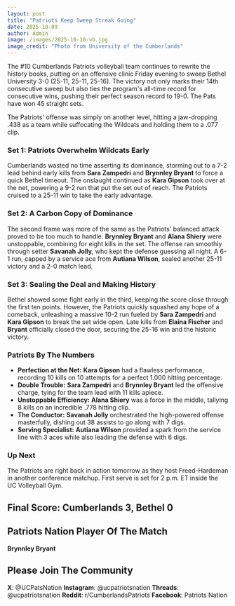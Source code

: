 ```yaml
---
layout: post
title: "Patriots Keep Sweep Streak Going"
date: 2025-10-09
author: Admin
image: /images/2025-10-10-vb.jpg
image_credit: "Photo from University of the Cumberlands"
---
```


The #10 Cumberlands Patriots volleyball team continues to rewrite the history books, putting on an offensive clinic Friday evening to sweep Bethel University 3-0 (25-11, 25-11, 25-16). The victory not only marks their 14th consecutive sweep but also ties the program's all-time record for consecutive wins, pushing their perfect season record to 19-0. The Pats have won 45 straight sets.

The Patriots' offense was simply on another level, hitting a jaw-dropping .438 as a team while suffocating the Wildcats and holding them to a .077 clip.

### Set 1: Patriots Overwhelm Wildcats Early

Cumberlands wasted no time asserting its dominance, storming out to a 7-2 lead behind early kills from **Sara Zampedri** and **Brynnley Bryant** to force a quick Bethel timeout. The onslaught continued as **Kara Gipson** took over at the net, powering a 9-2 run that put the set out of reach. The Patriots cruised to a 25-11 win to take the early advantage.

### Set 2: A Carbon Copy of Dominance

The second frame was more of the same as the Patriots' balanced attack proved to be too much to handle. **Brynnley Bryant** and **Alana Shiery** were unstoppable, combining for eight kills in the set. The offense ran smoothly through setter **Savanah Jolly**, who kept the defense guessing all night. A 6-1 run, capped by a service ace from **Autiana Wilson**, sealed another 25-11 victory and a 2-0 match lead.

### Set 3: Sealing the Deal and Making History

Bethel showed some fight early in the third, keeping the score close through the first ten points. However, the Patriots quickly squashed any hope of a comeback, unleashing a massive 10-2 run fueled by **Sara Zampedri** and **Kara Gipson** to break the set wide open. Late kills from **Elaina Fischer** and **Bryant** officially closed the door, securing the 25-16 win and the historic victory.

### Patriots By The Numbers

*   **Perfection at the Net:** **Kara Gipson** had a flawless performance, recording 10 kills on 10 attempts for a perfect 1.000 hitting percentage.
*   **Double Trouble:** **Sara Zampedri** and **Brynnley Bryant** led the offensive charge, tying for the team lead with 11 kills apiece.
*   **Unstoppable Efficiency:** **Alana Shiery** was a force in the middle, tallying 8 kills on an incredible .778 hitting clip.
*   **The Conductor:** **Savanah Jolly** orchestrated the high-powered offense masterfully, dishing out 38 assists to go along with 7 digs.
*   **Serving Specialist:** **Autiana Wilson** provided a spark from the service line with 3 aces while also leading the defense with 6 digs.

### Up Next

The Patriots are right back in action tomorrow as they host Freed-Hardeman in another conference matchup. First serve is set for 2 p.m. ET inside the UC Volleyball Gym.

## Final Score: Cumberlands 3, Bethel 0

## Patriots Nation Player Of The Match
**Brynnley Bryant**

## Please Join The Community

**X**: @UCPatsNation
**Instagram**: @ucpatriotsnation
**Threads**: @ucpatriotsnation
**Reddit**: r/CumberlandsPatriots
**Facebook**: Patriots Nation
